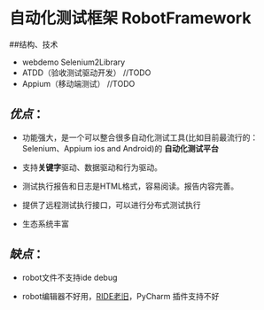 #  **自动化测试框架 RobotFramework**
##结构、技术
- webdemo Selenium2Library
- ATDD（验收测试驱动开发） //TODO
- Appium（移动端测试） //TODO
 ## _优点_：
- 功能强大，是一个可以整合很多自动化测试工具(比如目前最流行的：Selenium、Appium ios and Android)的 **自动化测试平台**  

- 支持**关键字**驱动、数据驱动和行为驱动。

- 测试执行报告和日志是HTML格式，容易阅读。报告内容完善。

- 提供了远程测试执行接口，可以进行分布式测试执行
   
- 生态系统丰富   
   
 ## _缺点_：
 
- robot文件不支持ide debug  

- robot编辑器不好用，[RIDE老旧](https://github.com/robotframework/RIDE/wiki/Installation-Instructions)，PyCharm 插件支持不好